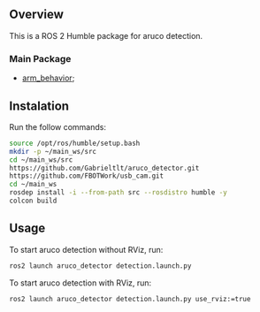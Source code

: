 ## Overview
This is a ROS 2 Humble package for aruco detection.

### Main Package
- [arm_behavior](https://github.com/Gabrieltlt/arm_behavior/);

## Instalation

Run the follow commands:
```bash
source /opt/ros/humble/setup.bash
mkdir -p ~/main_ws/src
cd ~/main_ws/src
https://github.com/Gabrieltlt/aruco_detector.git
https://github.com/FBOTWork/usb_cam.git
cd ~/main_ws
rosdep install -i --from-path src --rosdistro humble -y
colcon build
```

## Usage
To start aruco detection without RViz, run:
```bash
ros2 launch aruco_detector detection.launch.py
```
To start aruco detection with RViz, run:
```bash
ros2 launch aruco_detector detection.launch.py use_rviz:=true
```
